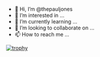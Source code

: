 - 👋 Hi, I’m @thepauljones
- 👀 I’m interested in ...
- 🌱 I’m currently learning ...
- 💞️ I’m looking to collaborate on ...
- 📫 How to reach me ...

[![trophy](https://github-profile-trophy.vercel.app/?username=thepauyljones&theme=onedark)](https://github.com/ryo-ma/github-profile-trophy)
